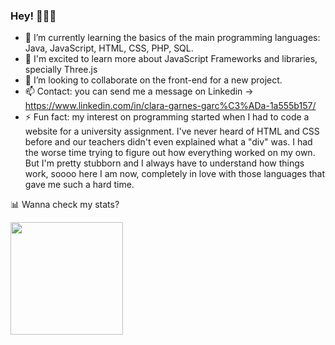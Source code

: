 ### Hey! 🙋🏻‍♀️

- 🌱 I’m currently learning the basics of the main programming languages: Java, JavaScript, HTML, CSS, PHP, SQL.
- 🧠 I'm excited to learn more about JavaScript Frameworks and libraries, specially Three.js
- 👯 I’m looking to collaborate on the front-end for a new project.
- 📫 Contact: you can send me a message on Linkedin -> https://www.linkedin.com/in/clara-garnes-garc%C3%ADa-1a555b157/
- ⚡ Fun fact: my interest on programming started when I had to code a website for a university assignment. I've never heard of HTML and CSS before and our teachers didn't even explained what a "div" was. I had the worse time trying to figure out how everything worked on my own. But I'm pretty stubborn and I always have to understand how things work, soooo here I am now, completely in love with those languages that gave me such a hard time.

📊 Wanna check my stats?

<img height="180em" src="https://github-readme-stats.vercel.app/api?username=ClaraLG&show_icons=true&hide_border=true&&count_private=true&include_all_commits=true" />
